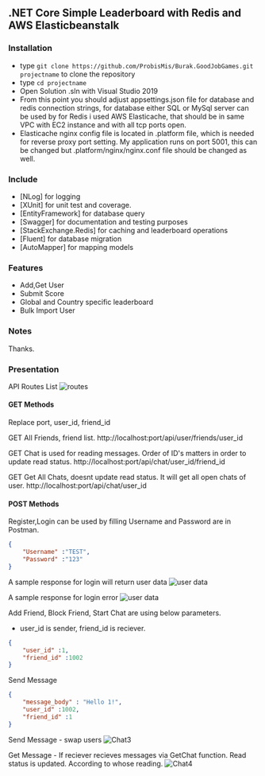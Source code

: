 ## .NET Core Simple Leaderboard with Redis and AWS Elasticbeanstalk ##

### Installation ###

* type `git clone https://github.com/ProbisMis/Burak.GoodJobGames.git projectname` to clone the repository 
* type `cd projectname`
* Open Solution .sln with Visual Studio 2019
* From this point you should adjust appsettings.json file for database and redis connection strings, for database  either SQL or MySql server can be used by 
for Redis i used AWS Elasticache, that should be in same VPC with EC2 instance and with all tcp ports open. 
* Elasticache nginx config file is located in .platform file, which is needed for reverse proxy port setting. My application runs on port 5001, this can be changed but .platform/nginx/nginx.conf file should be changed as well.

### Include ###

* [NLog] for logging 
* [XUnit] for unit test and coverage.
* [EntityFramework] for database query
* [Swagger] for documentation and testing purposes
* [StackExchange.Redis] for caching and leaderboard operations
* [Fluent] for database migration
* [AutoMapper] for mapping models

### Features ###

* Add,Get User 
* Submit Score
* Global and Country specific leaderboard
* Bulk Import User

### Notes ###



Thanks.

### Presentation ###
API Routes List
![routes](/images/routes1.png)

#### GET Methods ####
Replace port, user_id, friend_id

GET All Friends, friend list.
http://localhost:port/api/user/friends/user_id

GET Chat is used for reading messages. Order of ID's matters in order to update read status. 
http://localhost:port/api/chat/user_id/friend_id

GET Get All Chats, doesnt update read status. It will get all open chats of user.
http://localhost:port/api/chat/user_id

#### POST Methods ####

Register,Login can be used by filling Username and Password are in Postman. 
```json
{
	"Username" :"TEST",
	"Password" :"123"
}
```
A sample response for login will return user data
![user data](/images/loginresult.png)

A sample response for login error
![user data](/images/loginerror1.png)

Add Friend, Block Friend, Start Chat are using below parameters.
* user_id is sender, friend_id is reciever. 
```json
{
	"user_id" :1,
	"friend_id" :1002
}
```

Send Message 
```json
{
	"message_body" : "Hello 1!",
	"user_id" :1002,
	"friend_id" :1
}
```

Send Message - swap users
![Chat3](/images/message2.png)


Get Message - If reciever recieves messages via GetChat function. Read status is updated. According to whose reading.
![Chat4](/images/message3.png)
